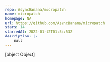 ```yaml
---
repo: AsyncBanana/micropatch
name: micropatch
homepage: NA
url: https://github.com/AsyncBanana/micropatch
stars: 14
starredAt: 2022-01-12T01:54:53Z
description: |-
    null
---
```


[object Object]
